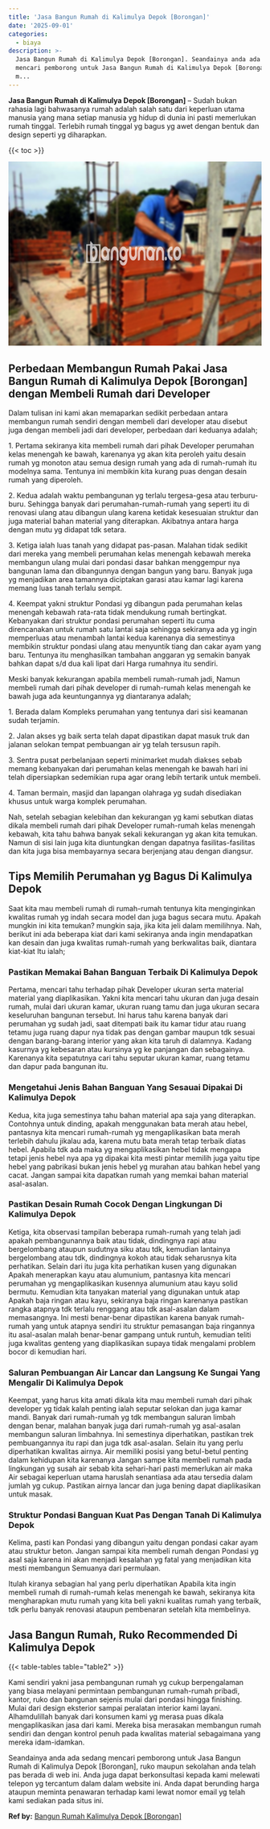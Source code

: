 ```yaml
---
title: 'Jasa Bangun Rumah di Kalimulya Depok [Borongan]'
date: '2025-09-01'
categories:
  - biaya
description: >-
  Jasa Bangun Rumah di Kalimulya Depok [Borongan]. Seandainya anda ada sedang
  mencari pemborong untuk Jasa Bangun Rumah di Kalimulya Depok [Borongan], ruko
  m...
---
```


**Jasa Bangun Rumah di Kalimulya Depok \[Borongan\]** – Sudah bukan rahasia lagi bahwasanya rumah adalah salah satu dari keperluan utama manusia yang mana setiap manusia yg hidup di dunia ini pasti memerlukan rumah tinggal. Terlebih rumah tinggal yg bagus yg awet dengan bentuk dan design seperti yg diharapkan.

{{< toc >}}

![Jasa Bangun Rumah di Kalimulya Depok [Borongan]](/images/borong-bangunan-17.png)

## Perbedaan Membangun Rumah Pakai Jasa Bangun Rumah di Kalimulya Depok \[Borongan\] dengan Membeli Rumah dari Developer

Dalam tulisan ini kami akan memaparkan sedikit perbedaan antara membangun rumah sendiri dengan membeli dari developer atau disebut juga dengan membeli jadi dari developer, perbedaan dari keduanya adalah;

1\. Pertama sekiranya kita membeli rumah dari pihak Developer perumahan kelas menengah ke bawah, karenanya yg akan kita peroleh yaitu desain rumah yg monoton atau semua design rumah yang ada di rumah-rumah itu modelnya sama. Tentunya ini membikin kita kurang puas dengan desain rumah yang diperoleh.

2\. Kedua adalah waktu pembangunan yg terlalu tergesa-gesa atau terburu-buru. Sehingga banyak dari perumahan-rumah-rumah yang seperti itu di renovasi ulang atau dibangun ulang karena ketidak kesesuaian struktur dan juga material bahan material yang diterapkan. Akibatnya antara harga dengan mutu yg didapat tdk setara.

3\. Ketiga ialah luas tanah yang didapat pas-pasan. Malahan tidak sedikit dari mereka yang membeli perumahan kelas menengah kebawah mereka membangun ulang mulai dari pondasi dasar bahkan menggempur nya bangunan lama dan dibangunnya dengan bangun yang baru. Banyak juga yg menjadikan area tamannya diciptakan garasi atau kamar lagi karena memang luas tanah terlalu sempit.

4\. Keempat yakni struktur Pondasi yg dibangun pada perumahan kelas menengah kebawah rata-rata tidak mendukung rumah bertingkat. Kebanyakan dari struktur pondasi perumahan seperti itu cuma direncanakan untuk rumah satu lantai saja sehingga sekiranya ada yg ingin memperluas atau menambah lantai kedua karenanya dia semestinya membikin struktur pondasi ulang atau menyuntik tiang dan cakar ayam yang baru. Tentunya itu menghasilkan tambahan anggaran yg semakin banyak bahkan dapat s/d dua kali lipat dari Harga rumahnya itu sendiri.

Meski banyak kekurangan apabila membeli rumah-rumah jadi, Namun membeli rumah dari pihak developer di rumah-rumah kelas menengah ke bawah juga ada keuntungannya yg diantaranya adalah;

1\. Berada dalam Kompleks perumahan yang tentunya dari sisi keamanan sudah terjamin.

2\. Jalan akses yg baik serta telah dapat dipastikan dapat masuk truk dan jalanan selokan tempat pembuangan air yg telah tersusun rapih.

3\. Sentra pusat perbelanjaan seperti minimarket mudah diakses sebab memang kebanyakan dari perumahan kelas menengah ke bawah hari ini telah dipersiapkan sedemikian rupa agar orang lebih tertarik untuk membeli.

4\. Taman bermain, masjid dan lapangan olahraga yg sudah disediakan khusus untuk warga komplek perumahan.

Nah, setelah sebagian kelebihan dan kekurangan yg kami sebutkan diatas dikala membeli rumah dari pihak Developer rumah-rumah kelas menengah kebawah, kita tahu bahwa banyak sekali kekurangan yg akan kita temukan. Namun di sisi lain juga kita diuntungkan dengan dapatnya fasilitas-fasilitas dan kita juga bisa membayarnya secara berjenjang atau dengan diangsur.

## Tips Memilih Perumahan yg Bagus Di Kalimulya Depok

Saat kita mau membeli rumah di rumah-rumah tentunya kita menginginkan kwalitas rumah yg indah secara model dan juga bagus secara mutu. Apakah mungkin ini kita temukan? mungkin saja, jika kita jeli dalam memilihnya. Nah, berikut ini ada beberapa kiat dari kami sekiranya anda ingin mendapatkan kan desain dan juga kwalitas rumah-rumah yang berkwalitas baik, diantara kiat-kiat Itu ialah;

### Pastikan Memakai Bahan Banguan Terbaik Di Kalimulya Depok

Pertama, mencari tahu terhadap pihak Developer ukuran serta material material yang diaplikasikan. Yakni kita mencari tahu ukuran dan juga desain rumah, mulai dari ukuran kamar, ukuran ruang tamu dan juga ukuran secara keseluruhan bangunan tersebut. Ini harus tahu karena banyak dari perumahan yg sudah jadi, saat ditempati baik itu kamar tidur atau ruang tetamu juga ruang dapur nya tidak pas dengan gambar maupun tdk sesuai dengan barang-barang interior yang akan kita taruh di dalamnya. Kadang kasurnya yg kebesaran atau kursinya yg ke panjangan dan sebagainya. Karenanya kita sepatutnya cari tahu seputar ukuran kamar, ruang tetamu dan dapur pada bangunan itu.

### Mengetahui Jenis Bahan Banguan Yang Sesauai Dipakai Di Kalimulya Depok

Kedua, kita juga semestinya tahu bahan material apa saja yang diterapkan. Contohnya untuk dinding, apakah menggunakan bata merah atau hebel, pantasnya kita mencari rumah-rumah yg mengaplikasikan bata merah terlebih dahulu jikalau ada, karena mutu bata merah tetap terbaik diatas hebel. Apabila tdk ada maka yg mengaplikasikan hebel tidak mengapa tetapi jenis hebel nya apa yg dipakai kita mesti pintar memilih juga yaitu tipe hebel yang pabrikasi bukan jenis hebel yg murahan atau bahkan hebel yang cacat. Jangan sampai kita dapatkan rumah yang memkai bahan material asal-asalan.

### Pastikan Desain Rumah Cocok Dengan Lingkungan Di Kalimulya Depok

Ketiga, kita observasi tampilan beberapa rumah-rumah yang telah jadi apakah pembangunannya baik atau tidak, dindingnya rapi atau bergelombang ataupun sudutnya siku atau tdk, kemudian lantainya bergelombang atau tdk, dindingnya kokoh atau tidak seharusnya kita perhatikan. Selain dari itu juga kita perhatikan kusen yang digunakan Apakah menerapkan kayu atau alumunium, pantasnya kita mencari perumahan yg mengaplikasikan kusennya alumunium atau kayu solid bermutu. Kemudian kita tanyakan material yang digunakan untuk atap Apakah baja ringan atau kayu, sekiranya baja ringan karenanya pastikan rangka atapnya tdk terlalu renggang atau tdk asal-asalan dalam memasangnya. Ini mesti benar-benar dipastikan karena banyak rumah-rumah yang untuk atapnya sendiri itu struktur pemasangan baja ringannya itu asal-asalan malah benar-benar gampang untuk runtuh, kemudian teliti juga kwalitas genteng yang diaplikasikan supaya tidak mengalami problem bocor di kemudian hari.

### Saluran Pembuangan Air Lancar dan Langsung Ke Sungai Yang Mengalir Di Kalimulya Depok

Keempat, yang harus kita amati dikala kita mau membeli rumah dari pihak developer yg tidak kalah penting ialah seputar selokan dan juga kamar mandi. Banyak dari rumah-rumah yg tdk membangun saluran limbah dengan benar, malahan banyak juga dari rumah-rumah yg asal-asalan membangun saluran limbahnya. Ini semestinya diperhatikan, pastikan trek pembuangannya itu rapi dan juga tdk asal-asalan. Selain itu yang perlu diperhatikan kwalitas airnya. Air memiliki posisi yang betul-betul penting dalam kehidupan kita karenanya Jangan sampe kita membeli rumah pada lingkungan yg susah air sebab kita sehari-hari pasti memerlukan air maka Air sebagai keperluan utama haruslah senantiasa ada atau tersedia dalam jumlah yg cukup. Pastikan airnya lancar dan juga bening dapat diaplikasikan untuk masak.

### Struktur Pondasi Banguan Kuat Pas Dengan Tanah Di Kalimulya Depok

Kelima, pasti kan Pondasi yang dibangun yaitu dengan pondasi cakar ayam atau struktur beton. Jangan sampai kita membeli rumah dengan Pondasi yg asal saja karena ini akan menjadi kesalahan yg fatal yang menjadikan kita mesti membangun Semuanya dari permulaan.

Itulah kiranya sebagian hal yang perlu diperhatikan Apabila kita ingin membeli rumah di rumah-rumah kelas menengah ke bawah, sekiranya kita mengharapkan mutu rumah yang kita beli yakni kualitas rumah yang terbaik, tdk perlu banyak renovasi ataupun pembenaran setelah kita membelinya.

## Jasa Bangun Rumah, Ruko Recommended Di Kalimulya Depok

{{< table-tables table="table2" >}}

Kami sendiri yakni jasa pembangunan rumah yg cukup berpengalaman yang biasa melayani permintaan pembangunan rumah-rumah pribadi, kantor, ruko dan bangunan sejenis mulai dari pondasi hingga finishing. Mulai dari design eksterior sampai peralatan interior kami layani. Alhamdulillah banyak dari konsumen kami yg merasa puas dikala mengaplikasikan jasa dari kami. Mereka bisa merasakan membangun rumah sendiri dan dengan kontrol penuh pada kwalitas material sebagaimana yang mereka idam-idamkan.

Seandainya anda ada sedang mencari pemborong untuk Jasa Bangun Rumah di Kalimulya Depok \[Borongan\], ruko maupun sekolahan anda telah pas berada di web ini. Anda juga dapat berkonsultasi kepada kami melewati telepon yg tercantum dalam dalam website ini. Anda dapat berunding harga ataupun meminta penawaran terhadap kami lewat nomor email yg telah kami sediakan pada situs ini.

**Ref by:** [Bangun Rumah Kalimulya Depok [Borongan]](https://id.wikipedia.org/wiki/Bangun)

